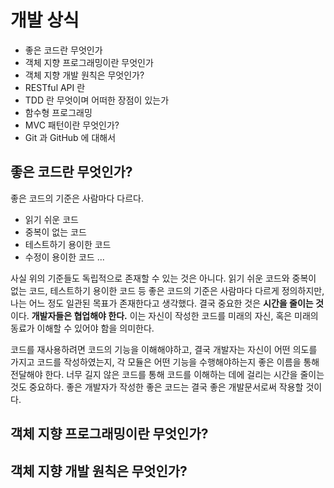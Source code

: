 # 개발 상식
- 좋은 코드란 무엇인가
- 객체 지향 프로그래밍이란 무엇인가
- 객체 지향 개발 원칙은 무엇인가?
- RESTful API 란
- TDD 란 무엇이며 어떠한 장점이 있는가
- 함수형 프로그래밍
- MVC 패턴이란 무엇인가?
- Git 과 GitHub 에 대해서

## 좋은 코드란 무엇인가?
좋은 코드의 기준은 사람마다 다르다. 

- 읽기 쉬운 코드
- 중복이 없는 코드
- 테스트하기 용이한 코드 
- 수정이 용이한 코드 ...

사실 위의 기준들도 독립적으로 존재할 수 있는 것은 아니다. 읽기 쉬운 코드와 중복이 없는 코드, 테스트하기 용이한 코드 등 좋은 코드의 기준은 사람마다 다르게 정의하지만, 나는 어느 정도 일관된 목표가 존재한다고 생각했다. 결국 중요한 것은 **시간을 줄이는 것**이다. **개발자들은 협업해야 한다.** 이는 자신이 작성한 코드를 미래의 자신, 혹은 미래의 동료가 이해할 수 있어야 함을 의미한다.  

코드를 재사용하려면 코드의 기능을 이해해야하고, 결국 개발자는 자신이 어떤 의도를 가지고 코드를 작성하였는지, 각 모듈은 어떤 기능을 수행해야하는지 좋은 이름을 통해 전달해야 한다. 너무 길지 않은 코드를 통해 코드를 이해하는 데에 걸리는 시간을 줄이는 것도 중요하다. 좋은 개발자가 작성한 좋은 코드는 결국 좋은 개발문서로써 작용할 것이다.

## 객체 지향 프로그래밍이란 무엇인가?

## 객체 지향 개발 원칙은 무엇인가?
